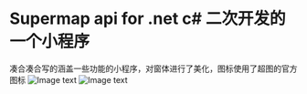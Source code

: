 # Supermap api for .net c# 二次开发的一个小程序
凑合凑合写的涵盖一些功能的小程序，对窗体进行了美化，图标使用了超图的官方图标
![Image text](https://github.com/unnamedtat/supermap-demo/blob/858cb4f89e3d1a8d25e940899452502b1879c358/imgs/%E5%9B%BE%E7%89%871.png)
![Image text](https://github.com/unnamedtat/supermap-demo/blob/13ac270231f90ea0c43f3868846f10ac16a304e0/imgs/%E5%9B%BE%E7%89%873.png)
